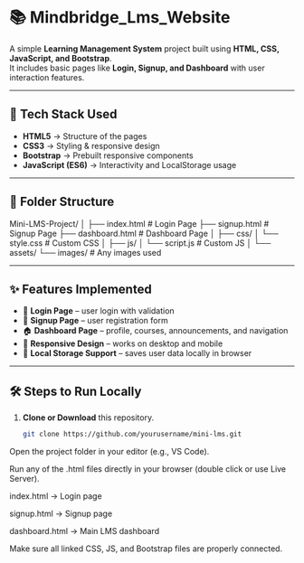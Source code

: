 # 📚  Mindbridge_Lms_Website

A simple **Learning Management System** project built using **HTML, CSS, JavaScript, and Bootstrap**.  
It includes basic pages like **Login, Signup, and Dashboard** with user interaction features.  

---

## 🚀 Tech Stack Used
- **HTML5** → Structure of the pages  
- **CSS3** → Styling & responsive design  
- **Bootstrap** → Prebuilt responsive components  
- **JavaScript (ES6)** → Interactivity and LocalStorage usage  

---

## 📂 Folder Structure

Mini-LMS-Project/
│
├── index.html # Login Page
├── signup.html # Signup Page
├── dashboard.html # Dashboard Page
│
├── css/
│ └── style.css # Custom CSS
│
├── js/
│ └── script.js # Custom JS
│
└── assets/
└── images/ # Any images used


---

## ✨ Features Implemented
- 🔑 **Login Page** – user login with validation  
- 📝 **Signup Page** – user registration form  
- 🏠 **Dashboard Page** – profile, courses, announcements, and navigation  
- 🎨 **Responsive Design** – works on desktop and mobile  
- 💾 **Local Storage Support** – saves user data locally in browser  

---

## 🛠️ Steps to Run Locally
1. **Clone or Download** this repository.  
   ```bash
   git clone https://github.com/yourusername/mini-lms.git

Open the project folder in your editor (e.g., VS Code).

Run any of the .html files directly in your browser (double click or use Live Server).

index.html → Login page

signup.html → Signup page

dashboard.html → Main LMS dashboard

Make sure all linked CSS, JS, and Bootstrap files are properly connected.
